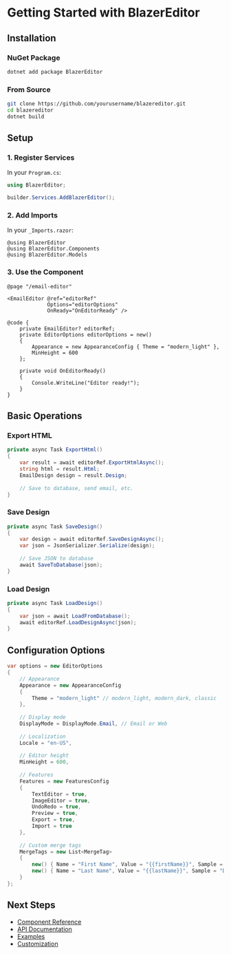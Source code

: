 # Getting Started with BlazerEditor

## Installation

### NuGet Package

```bash
dotnet add package BlazerEditor
```

### From Source

```bash
git clone https://github.com/yourusername/blazereditor.git
cd blazereditor
dotnet build
```

## Setup

### 1. Register Services

In your `Program.cs`:

```csharp
using BlazerEditor;

builder.Services.AddBlazerEditor();
```

### 2. Add Imports

In your `_Imports.razor`:

```razor
@using BlazerEditor
@using BlazerEditor.Components
@using BlazerEditor.Models
```

### 3. Use the Component

```razor
@page "/email-editor"

<EmailEditor @ref="editorRef" 
             Options="editorOptions"
             OnReady="OnEditorReady" />

@code {
    private EmailEditor? editorRef;
    private EditorOptions editorOptions = new()
    {
        Appearance = new AppearanceConfig { Theme = "modern_light" },
        MinHeight = 600
    };

    private void OnEditorReady()
    {
        Console.WriteLine("Editor ready!");
    }
}
```

## Basic Operations

### Export HTML

```csharp
private async Task ExportHtml()
{
    var result = await editorRef.ExportHtmlAsync();
    string html = result.Html;
    EmailDesign design = result.Design;
    
    // Save to database, send email, etc.
}
```

### Save Design

```csharp
private async Task SaveDesign()
{
    var design = await editorRef.SaveDesignAsync();
    var json = JsonSerializer.Serialize(design);
    
    // Save JSON to database
    await SaveToDatabase(json);
}
```

### Load Design

```csharp
private async Task LoadDesign()
{
    var json = await LoadFromDatabase();
    await editorRef.LoadDesignAsync(json);
}
```

## Configuration Options

```csharp
var options = new EditorOptions
{
    // Appearance
    Appearance = new AppearanceConfig 
    { 
        Theme = "modern_light" // modern_light, modern_dark, classic
    },
    
    // Display mode
    DisplayMode = DisplayMode.Email, // Email or Web
    
    // Localization
    Locale = "en-US",
    
    // Editor height
    MinHeight = 600,
    
    // Features
    Features = new FeaturesConfig
    {
        TextEditor = true,
        ImageEditor = true,
        UndoRedo = true,
        Preview = true,
        Export = true,
        Import = true
    },
    
    // Custom merge tags
    MergeTags = new List<MergeTag>
    {
        new() { Name = "First Name", Value = "{{firstName}}", Sample = "John" },
        new() { Name = "Last Name", Value = "{{lastName}}", Sample = "Doe" }
    }
};
```

## Next Steps

- [Component Reference](./ComponentReference.md)
- [API Documentation](./API.md)
- [Examples](./Examples.md)
- [Customization](./Customization.md)
